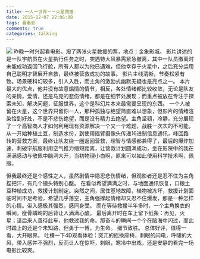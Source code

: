 ```yaml
---
title: 一人一世界－－火星救援
date: 2015-12-07 22:06:08
tags: 看看影
comments: true
categories: talking
---
```

![](//cdn.monniya.com/the-martian-0.jpg)
昨晚一时兴起看电影，淘了两张火星救援的票，地点：金象影城。
影片讲述的是一队宇航员在火星执行任务之时，突遇特大风暴需紧急撤离，其中一队员撤离时未能成功返回飞行舱，所有人都以为他已遇难，但他幸存于火星中，之后充分运用自己聪明才智展开自救，最终被营救成功的故事。<!--more-->
影片主线清晰，节奏松紧有致。场景硬科幻较多，引人入胜，而主角的激励式幽默无疑也是亮点之一。
本片最大的优点，他并没有故意煽情的情节，相反，各处情绪都比较收敛，无论是队友的亲情，爱情，还是马克的悲伤情绪，都是在细节处展现；而重点被放在专注于探索未知，解决问题，征服世界，这个是科幻片本来最需要呈现的东西。
一个人被留在火星，这个世界只留你一人，那种孤独与绝望简直难以想象，但影片的情绪渲染恰到好处，不是不悲伤绝望，而是没有精力去绝望。主角坚韧，冷静，充分展现了一个高智商人才如何利用现有资源解决一个又一个难题，战胜一次次的不可能，从一开始种植土豆，制造水份，到使用摇臂摄像头传递16进制信息通讯，峰回路转的营救方案，最终让队友绕一圈返回营救，理智与情感都兼得了，最后的爆炸加速，刺破宇航服利用空气推力缩短距离，让营救计划圆满成功，坐在影院中的我在满满感动与敬佩中脑洞大开，当初物理小白啊，原来可以如此使用科学技术啊，佩服。

但我最终还是个感性之人，虽然剧情中隐忍悲伤情绪，但观影者还是忍不住为主角捏把汗，有几个镜头特别心酸。
在看似希望满满之时，与地面通讯恢复，口粮土豆种植成功，救援计划制定。突然之间，居住基地故障，植物被冻坏，救援计划面临时间不足考验，希望几乎落空，主角强撑起情绪却又忍不住爆发，那是一种怎样的心情。带入感极其强烈，感同身受。
而在等待救援半年多时，一个主角换衣的瞬间，瘦骨嶙峋的后背让人满满心酸。
最后离开时在车上留下纸条：再见，火星；请后来人善待此车，他救过我的命。那奋斗的瞬间一个个在脑海中闪过，而此时踏上的还是个未知路，但勇于一博，为生命。
细节致胜。
总体好评，值得一看，大开眼界。
吐槽一下4D观看体验：突兀的摇换座椅，刺眼的闪电，呼啸的大风，带入感并不强烈，反而让人在惊吓，刺眼，寒冷中出戏，还是安静的看完一场电影比较爽。